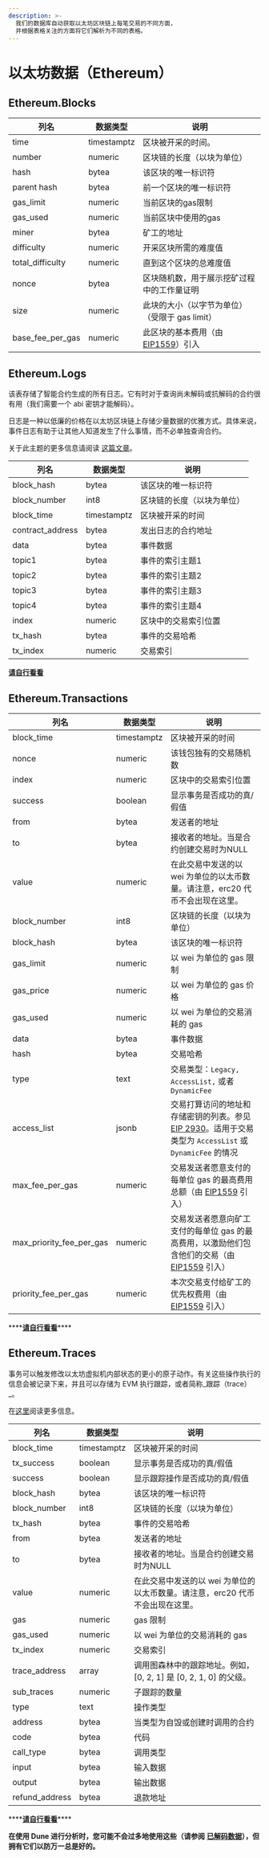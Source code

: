 ```yaml
---
description: >-
  我们的数据库自动获取以太坊区块链上每笔交易的不同方面，
  并根据表格关注的方面将它们解析为不同的表格。
---
```


# 以太坊数据（Ethereum）

## Ethereum.Blocks

| **列名**     | **数据类型** | **说明**                                                                           |
| ------------------- | ------------ | ---------------------------------------------------------------------------------------- |
| time                | timestamptz  | 区块被开采的时间。                                                    |
| number              | numeric      | 区块链的长度（以块为单位）                                                   |
| hash                | bytea        | 该区块的唯一标识符                                                       |
| parent hash         | bytea        | 前一个区块的唯一标识符                                               |
| gas\_limit          | numeric      | 当前区块的gas限制                                                       |
| gas\_used           | numeric      | 当前区块中使用的gas                                                              |
| miner               | bytea        | 矿工的地址                                                                 |
| difficulty          | numeric      | 开采区块所需的难度值                                                    |
| total\_difficulty   | numeric      | 直到这个区块的总难度值                                          |
| nonce               | bytea        | 区块随机数，用于展示挖矿过程中的工作量证明                   |
| size                | numeric      | 此块的大小（以字节为单位）（受限于 gas limit）                                        |
| base\_fee\_per\_gas | numeric      | 此区块的基本费用（由[EIP1559](https://eips.ethereum.org/EIPS/eip-1559)）引入 |

## Ethereum.Logs

该表存储了智能合约生成的所有日志。它有时对于查询尚未解码或抗解码的合约很有用（我们需要一个 abi 密钥才能解码）。

日志是一种以低廉的价格在以太坊区块链上存储少量数据的优雅方式。具体来说，事件日志有助于让其他人知道发生了什么事情，而不必单独查询合约。

关于此主题的更多信息请阅读 [这篇文章](https://medium.com/mycrypto/understanding-event-logs-on-the-ethereum-blockchain-f4ae7ba50378)。

| **列名**   | **数据类型** | **说明**                                   |
| ----------------- | ------------ | ------------------------------------------------ |
| block\_hash       | bytea        | 该区块的唯一标识符               |
| block\_number     | int8         | 区块链的长度（以块为单位）           |
| block\_time       | timestamptz  | 区块被开采的时间                |
| contract\_address | bytea        | 发出日志的合约地址 |
| data              | bytea        | 事件数据                                       |
| topic1            | bytea        | 事件的索引主题1                      |
| topic2            | bytea        | 事件的索引主题2                     |
| topic3            | bytea        | 事件的索引主题3                      |
| topic4            | bytea        | 事件的索引主题4                      |
| index             | numeric      | 区块中的交易索引位置     |
| tx\_hash          | bytea        | 事件的交易哈希                |
| tx\_index         | numeric      | 交易索引                     |

[**请自行看看**](https://dune.xyz/queries/38957)

## Ethereum.Transactions

| **列名**              | **数据类型** | **说明**                                                                                                                                                        |
|------------------------------|--------------|--------------------------------------------------------------------------------------------------------------------------------------------------------------------------------------------------------|
| block\_time                  | timestamptz  | 区块被开采的时间                                                                                                                                                                      |
| nonce                        | numeric      | 该钱包独有的交易随机数                                                                                                                                                          |
| index                        | numeric      | 区块中的交易索引位置                                                                                                                                                           |
| success                      | boolean      | 显示事务是否成功的真/假值                                                                                                                                              |
| from                         | bytea        | 发送者的地址                                                                                                                                                                                  |
| to                           | bytea        | 接收者的地址。当是合约创建交易时为NULL                                                                                                                                 |
| value                        | numeric      | 在此交易中发送的以 wei 为单位的以太币数量。请注意，erc20 代币不会出现在这里。                                                                                                     |
| block\_number                | int8         | 区块链的长度（以块为单位）                                                                                                                                                                 |
| block\_hash                  | bytea        | 该区块的唯一标识符                                                                                                                                                                     |
| gas\_limit                   | numeric      | 以 wei 为单位的 gas 限制                                                                                               |
| gas\_price                   | numeric      | 以 wei 为单位的 gas 价格                                                                                               |
| gas\_used                    | numeric      | 以 wei 为单位的交易消耗的 gas                                                                                          |
| data                         | bytea        | 事件数据                                                                                                      |
| hash                         | bytea        | 交易哈希                                                                          |
| type                         | text         | 交易类型：`Legacy, AccessList,` 或者 `DynamicFee`                                                              |
| access\_list                 | jsonb        | 交易打算访问的地址和存储密钥的列表。参见 [EIP 2930](https://eips.ethereum.org/EIPS/eip-2930)。适用于交易类型为 `AccessList` 或 `DynamicFee` 的情况 |
| max\_fee\_per\_gas           | numeric      | 交易发送者愿意支付的每单位 gas 的最高费用总额（由 [EIP1559](https://eips.ethereum.org/EIPS/eip-1559) 引入）                                                       |
| max\_priority\_fee\_per\_gas | numeric      | 交易发送者愿意向矿工支付的每单位 gas 的最高费用，以激励他们包含他们的交易（由 [EIP1559](https://eips.ethereum.org/EIPS/eip-1559) 引入）         |
| priority\_fee\_per\_gas      | numeric      | 本次交易支付给矿工的优先权费用（由 [EIP1559](https://eips.ethereum.org/EIPS/eip-1559) 引入）                                                                |

\*\*\*\*[**请自行看看**](https://dune.xyz/queries/38964)\*\*\*\*

## Ethereum.Traces

事务可以触发修改以太坊虚拟机内部状态的更小的原子动作。有关这些操作执行的信息会被记录下来，并且可以存储为 EVM 执行跟踪，或者简称_跟踪（trace）_。

在[这里](https://medium.com/chainalysis/ethereum-traces-not-transactions-3f0533d26aa)阅读更多信息。

| **列名** | **数据类型** | **说明**                                                                                   |
| --------------- | ------------ | ------------------------------------------------------------------------------------------------ |
| block\_time     | timestamptz  | 区块被开采的时间                                                                |
| tx\_success     | boolean      | 显示事务是否成功的真/假值                                       |
| success         | boolean      | 显示跟踪操作是否成功的真/假值                                      |
| block\_hash     | bytea        | 该区块的唯一标识符                                                               |
| block\_number   | int8         | 区块链的长度（以块为单位）                                                           |
| tx\_hash        | bytea        | 事件的交易哈希                                                                |
| from            | bytea        | 发送者的地址                                                                           |
| to              | bytea        | 接收者的地址。当是合约创建交易时为NULL                           |
| value           | numeric      | 在此交易中发送的以 wei 为单位的以太币数量。请注意，erc20 代币不会出现在这里。|
| gas             | numeric      | gas 限制                                                                                                 |
| gas\_used       | numeric      | 以 wei 为单位的交易消耗的 gas                                                      |
| tx\_index       | numeric      | 交易索引                                                                    |
| trace\_address  | array<int8>  | 调用图森林中的跟踪地址。例如，[0, 2, 1] 是 [0, 2, 1, 0] 的父级。|
| sub\_traces     | numeric      | 子跟踪的数量                                                                   |
| type            | text         | 操作类型                                                                                   |
| address         | bytea        | 当类型为自毁或创建时调用的合约                                   |
| code            | bytea        | 代码                                                                                     |
| call\_type      | bytea        | 调用类型                                                                            |
| input           | bytea        | 输入数据                                                                                          |
| output          | bytea        | 输出数据                                                                                       |
| refund\_address | bytea        | 退款地址                                                                                         |

\*\*\*\*[**请自行看看**](https://dune.xyz/queries/38730)\*\*\*\*

**在使用 Dune 进行分析时，您可能不会过多地使用这些（请参阅** [**已解码数据**](../decoded-data.md)**），但拥有它们以防万一总是好的。**
